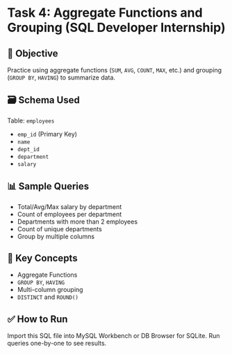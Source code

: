 # Task 4: Aggregate Functions and Grouping (SQL Developer Internship)

## 📌 Objective
Practice using aggregate functions (`SUM`, `AVG`, `COUNT`, `MAX`, etc.) and grouping (`GROUP BY`, `HAVING`) to summarize data.

## 🗃 Schema Used
Table: `employees`
- `emp_id` (Primary Key)
- `name`
- `dept_id`
- `department`
- `salary`

## 📊 Sample Queries
- Total/Avg/Max salary by department
- Count of employees per department
- Departments with more than 2 employees
- Count of unique departments
- Group by multiple columns

## 🧠 Key Concepts
- Aggregate Functions
- `GROUP BY`, `HAVING`
- Multi-column grouping
- `DISTINCT` and `ROUND()`

## ✅ How to Run
Import this SQL file into MySQL Workbench or DB Browser for SQLite. Run queries one-by-one to see results.
